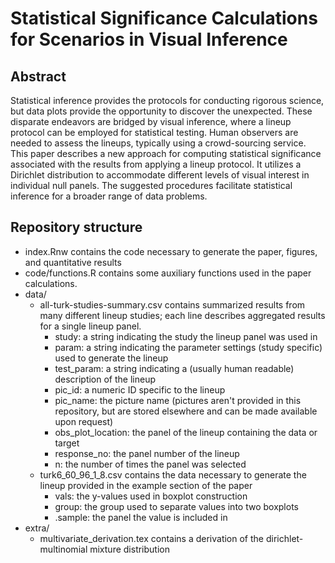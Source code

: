 # Statistical Significance Calculations for Scenarios in Visual Inference

## Abstract
Statistical inference provides the protocols for conducting rigorous science, but data plots provide the opportunity to discover the unexpected. These disparate endeavors are bridged by visual inference, where a lineup protocol can be employed for statistical testing. Human observers are needed  to assess the lineups, typically using a crowd-sourcing service.  This paper describes a new approach for computing statistical significance associated with the results from applying a lineup protocol. It utilizes a Dirichlet distribution to accommodate different levels of visual interest in individual null panels. The suggested procedures facilitate statistical inference for a broader range of data problems.

## Repository structure
- index.Rnw contains the code necessary to generate the paper, figures, and quantitative results
- code/functions.R contains some auxiliary functions used in the paper calculations.
- data/
    - all-turk-studies-summary.csv contains summarized results from many different lineup studies; each line describes aggregated results for a single lineup panel.
        - study: a string indicating the study the lineup panel was used in
        - param: a string indicating the parameter settings (study specific) used to generate the lineup
        - test_param: a string indicating a (usually human readable) description of the lineup
        - pic_id: a numeric ID specific to the lineup
        - pic_name: the picture name (pictures aren't provided in this repository, but are stored elsewhere and can be made available upon request)
        - obs_plot_location: the panel of the lineup containing the data or target
        - response_no: the panel number of the lineup
        - n: the number of times the panel was selected
    - turk6_60_96_1_8.csv contains the data necessary to generate the lineup provided in the example section of the paper
        - vals: the y-values used in boxplot construction
        - group: the group used to separate values into two boxplots
        - .sample: the panel the value is included in
- extra/
    - multivariate_derivation.tex contains a derivation of the dirichlet-multinomial mixture distribution
